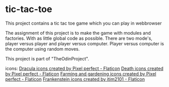 # tic-tac-toe

This project contains a tic tac toe game which you can play in webbrowser

The assignment of this project is to make the game with modules and factories.
With as little global code as possible.
There are two mode's, player versus player and player versus computer.
Player versus computer is the computer using random moves.

This project is part of "TheOdinProject".

icons: 
<a href="https://www.flaticon.com/free-icons/dracula" title="dracula icons">Dracula icons created by Pixel perfect - Flaticon</a>
<a href="https://www.flaticon.com/free-icons/death" title="death icons">Death icons created by Pixel perfect - Flaticon</a>
<a href="https://www.flaticon.com/free-icons/farming-and-gardening" title="farming and gardening icons">Farming and gardening icons created by Pixel perfect - Flaticon</a>
<a href="https://www.flaticon.com/free-icons/frankenstein" title="frankenstein icons">Frankenstein icons created by itim2101 - Flaticon</a>